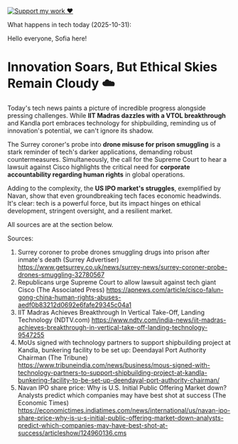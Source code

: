[![Support my work ❤️](https://img.shields.io/badge/Support%20my%20work%20❤️-orange?style=for-the-badge&logo=patreon&logoColor=white)](https://www.patreon.com/c/evertonics)

What happens in tech today (2025-10-31):

Hello everyone, Sofia here!

# Innovation Soars, But Ethical Skies Remain Cloudy ☁️

Today's tech news paints a picture of incredible progress alongside pressing challenges. While **IIT Madras dazzles with a VTOL breakthrough** and Kandla port embraces technology for shipbuilding, reminding us of innovation's potential, we can't ignore its shadow.

The Surrey coroner's probe into **drone misuse for prison smuggling** is a stark reminder of tech's darker applications, demanding robust countermeasures. Simultaneously, the call for the Supreme Court to hear a lawsuit against Cisco highlights the critical need for **corporate accountability regarding human rights** in global operations.

Adding to the complexity, the **US IPO market's struggles**, exemplified by Navan, show that even groundbreaking tech faces economic headwinds. It's clear: tech is a powerful force, but its impact hinges on ethical development, stringent oversight, and a resilient market.

All sources are at the section below.

Sources:
1. Surrey coroner to probe drones smuggling drugs into prison after inmate's death (Surrey Advertiser)
   https://www.getsurrey.co.uk/news/surrey-news/surrey-coroner-probe-drones-smuggling-32780567
2. Republicans urge Supreme Court to allow lawsuit against tech giant Cisco (The Associated Press)
   https://apnews.com/article/cisco-falun-gong-china-human-rights-abuses-aedf0b83212d0692e6fafe29345c04a1
3. IIT Madras Achieves Breakthrough In Vertical Take-Off, Landing Technology (NDTV.com)
   https://www.ndtv.com/india-news/iit-madras-achieves-breakthrough-in-vertical-take-off-landing-technology-9547255
4. MoUs signed with technology partners to support shipbuilding project at Kandla, bunkering facility to be set up: Deendayal Port Authority Chairman (The Tribune)
   https://www.tribuneindia.com/news/business/mous-signed-with-technology-partners-to-support-shipbuilding-project-at-kandla-bunkering-facility-to-be-set-up-deendayal-port-authority-chairman/
5. Navan IPO share price: Why is U.S. Initial Public Offering Market down? Analysts predict which companies may have best shot at success (The Economic Times)
   https://economictimes.indiatimes.com/news/international/us/navan-ipo-share-price-why-is-u-s-initial-public-offering-market-down-analysts-predict-which-companies-may-have-best-shot-at-success/articleshow/124960136.cms